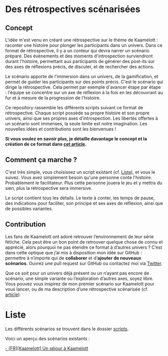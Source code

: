 # Des rétrospectives scénarisées

## Concept

L'idée m'est venu en créant une rétrospective sur le thème de Kaamelott : raconter une histoire pour plonger les participants dans un univers. Dans ce format de rétrospective, il y a un conteur qui devra narrer un scénario préparé. Des évènements et des moments d'introspection surviendront durant l'histoire, permettant aux participants de générer des post-its sur des axes de réflexions précis, de discuter, et de rechercher des actions.

Le scénario apporte de l'immersion dans un univers, de la gamification, et permet de guider les participants sur des points précis. C'est le scénario qui dirige la rétrospective. Cela permet par exemple d'avancer étape par étape : l'équipe se concentre sur un axe de réflexion à la fois en les découvrant au fur et à mesure de la progression de l'histoire.

Ce repository rassemble les différents scripts suivant ce format de rétrospective. Chaque script possède sa propre histoire et son propre univers, ainsi que ses propres axes d'introspection. Les libertés offertes à un scénario sont immenses, la seule limite est notre imagination. Les nouvelles idées et contributions sont les bienvenues !

**Si vous voulez en savoir plus, je détaille davantage le concept et la création de ce format dans [cet article](https://medium.com/@chapuyj/sc%C3%A9narisez-votre-r%C3%A9trospective-avec-kaamelott-34b7b2b69a19?source=friends_link&sk=aeb217ed54cfe5a9f48de4ecab8ad460).**

## Comment ça marche ?

C'est très simple, vous choisissez un script existant (cf. [Liste](https://github.com/chapuyj/scripted-retrospective#liste)), et vous le suivez. Vous avez simplement besoin qu'une personne conte l'histoire. Probablement le facilitateur. Plus cette personne jouera le jeu et y mettra du sien, plus la rétrospective sera immersive.

Le script contient tous les détails. Le texte à conter, les temps de pause, des indications pour faciliter, son principe et ses axes de réflexion, ainsi que de possibles variantes.

## Contribution

Les fans de Kaamelott ont adoré retrouver l’environnement de leur série fétiche. Cela peut être un bon point de retrouver quelque chose de connu et apprécié, alors pourquoi ne pas étendre ce format à d’autres univers ? C’est dans cette optique que j’ai mis à disposition mon idée sur GitHub : permettre à n’importe qui de **collaborer** et d’**ajouter de nouveaux scénarios**. Ouvrez une pull request sur GitHub ou contactez moi via [Twitter](https://twitter.com/Yupjoo).

Que ce soit pour un univers déjà présent ou un n’ayant pas encore de scénario, une simple variante ou l’exploration d’autres axes, soyez libre. Vous pouvez vous inspirez de mon premier scénario sur Kaamelott pour vous lancer, ou de ma description d’une rétrospective scénarisée (cf. [article](https://medium.com/@chapuyj/sc%C3%A9narisez-votre-r%C3%A9trospective-avec-kaamelott-34b7b2b69a19?source=friends_link&sk=aeb217ed54cfe5a9f48de4ecab8ad460)).

# Liste

Les différents scénarios se trouvent dans le dossier [scripts](https://github.com/chapuyj/scripted-retrospective/tree/master/scripts).

Voici un aperçu des scénarios existants :

[- \[FR\]\[Kaamelott\] Un séjour à Kaamelott](https://github.com/chapuyj/scripted-retrospective/blob/master/scripts/kaamelott_un-sejour-a-kaamelott_20191026.md)
